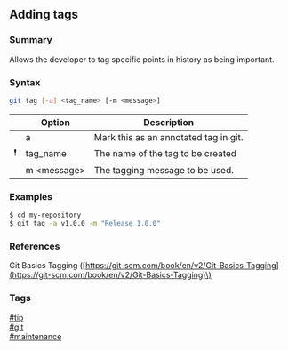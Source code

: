 ## Adding tags

### Summary
Allows the developer to tag specific points in history as being important.

### Syntax
```bash
git tag [-a] <tag_name> [-m <message>]
```

|               | Option        | Description                           |
| :-----------: | ------------- | ------------------------------------- |
|               | a             | Mark this as an annotated tag in git. |
| :exclamation: | tag_name      | The name of the tag to be created     |
|               | m \<message\> | The tagging message to be used.       |

### Examples
```bash
$ cd my-repository
$ git tag -a v1.0.0 -m "Release 1.0.0"
```

### References
Git Basics Tagging \([https://git-scm.com/book/en/v2/Git-Basics-Tagging](https://git-scm.com/book/en/v2/Git-Basics-Tagging)\)

### Tags
[#tip](../../tips.md)  
[#git](../git.md)  
[#maintenance](maintenance.md)  